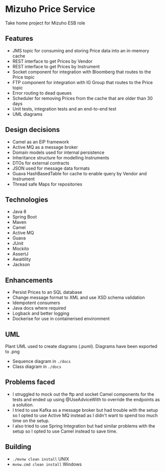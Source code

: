 # Mizuho Price Service

Take home project for Mizuho ESB role

## Features

* JMS topic for consuming and storing Price data into an in-memory cache
* REST interface to get Prices by Vendor
* REST interface to get Prices by Instrument
* Socket component for integration with Bloomberg that routes to the Price topic
* FTP component for integration with IG Group that routes to the Price topic
* Error routing to dead queues
* Scheduler for removing Prices from the cache that are older than 30 days
* Unit tests, integration tests and an end-to-end test
* UML diagrams

## Design decisions

* Camel as an EIP framework
* Active MQ as a message broker
* Domain models used for internal persistence
* Inheritance structure for modelling Instruments
* DTOs for external contracts
* JSON used for message data formats
* Guava HashBasedTable for cache to enable query by Vendor and Instrument
* Thread safe Maps for repositories

## Technologies

* Java 8
* Spring Boot
* Maven
* Camel
* Active MQ
* Guava
* JUnit
* Mockito
* AssertJ
* Awaitility
* Jackson

## Enhancements

* Persist Prices to an SQL database
* Change message format to XML and use XSD schema validation
* Idempotent consumers
* Java docs where required
* Logback and better logging
* Dockerise for use in containerised environment

## UML

Plant UML used to create diagrams (.puml). Diagrams have been exported to .png

* Sequence diagram in `./docs`
* Class diagram in `./docs`

## Problems faced

* I struggled to mock out the ftp and socket Camel components for the tests and ended up using @UseAdviceWith to override the endpoints as a solution.
* I tried to use Kafka as a message broker but had trouble with the setup so I opted to use Active MQ instead as I didn't want to spend too much time on the setup.
* I also tried to use Spring Integration but had similar problems with the setup so I opted to use Camel instead to save time.

## Building

* `./mvnw clean install` UNIX
* `mvnw.cmd clean install` Windows


